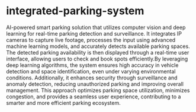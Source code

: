 # integrated-parking-system
AI-powered smart parking solution that utilizes computer
vision and deep learning for real-time parking detection and surveillance. It integrates IP cameras to capture live footage, processes the input using advanced machine learning
models, and accurately detects available parking spaces. The detected parking availability
is then displayed through a real-time user interface, allowing users to check and book spots
efficiently.By leveraging deep learning algorithms, the system ensures high accuracy in
vehicle detection and space identification, even under varying environmental conditions.
Additionally, it enhances security through surveillance and anomaly detection, reducing
unauthorized parking and improving overall management. This approach optimizes parking
space utilization, minimizes congestion, and provides a seamless user experience, contributing
to a smarter and more efficient parking ecosystem.
